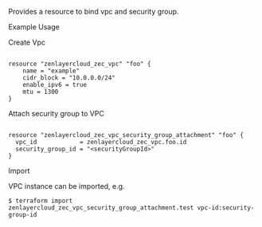 Provides a resource to bind vpc and security group.

Example Usage

Create Vpc
```hcl

resource "zenlayercloud_zec_vpc" "foo" {
	name = "example"
	cidr_block = "10.0.0.0/24"
	enable_ipv6 = true
	mtu = 1300
}
```

Attach security group to VPC
```hcl
		
resource "zenlayercloud_zec_vpc_security_group_attachment" "foo" {
  vpc_id 	 		= zenlayercloud_zec_vpc.foo.id
  security_group_id = "<securityGroupId>"
}

```

Import

VPC instance can be imported, e.g.

```
$ terraform import zenlayercloud_zec_vpc_security_group_attachment.test vpc-id:security-group-id
```
